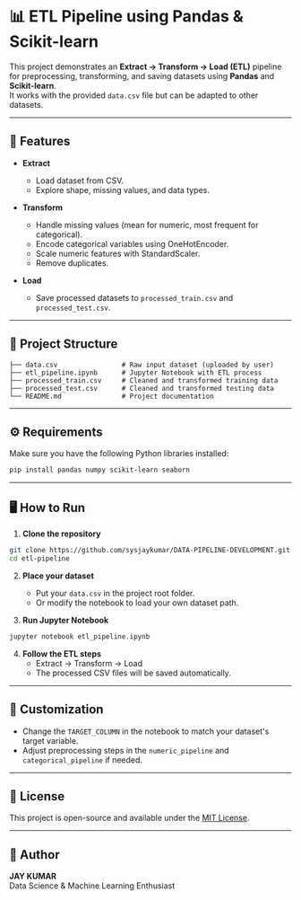 # 📊 ETL Pipeline using Pandas & Scikit-learn

This project demonstrates an **Extract → Transform → Load (ETL)** pipeline for preprocessing, transforming, and saving datasets using **Pandas** and **Scikit-learn**.  
It works with the provided `data.csv` file but can be adapted to other datasets.

---

## 🚀 Features
- **Extract**  
  - Load dataset from CSV.
  - Explore shape, missing values, and data types.

- **Transform**  
  - Handle missing values (mean for numeric, most frequent for categorical).
  - Encode categorical variables using OneHotEncoder.
  - Scale numeric features with StandardScaler.
  - Remove duplicates.

- **Load**  
  - Save processed datasets to `processed_train.csv` and `processed_test.csv`.

---

## 📂 Project Structure
```
├── data.csv                # Raw input dataset (uploaded by user)
├── etl_pipeline.ipynb      # Jupyter Notebook with ETL process
├── processed_train.csv     # Cleaned and transformed training data
├── processed_test.csv      # Cleaned and transformed testing data
└── README.md               # Project documentation
```

---

## ⚙️ Requirements
Make sure you have the following Python libraries installed:

```bash
pip install pandas numpy scikit-learn seaborn
```

---

## 🖥 How to Run
1. **Clone the repository**
```bash
git clone https://github.com/sysjaykumar/DATA-PIPELINE-DEVELOPMENT.git
cd etl-pipeline
```

2. **Place your dataset**
   - Put your `data.csv` in the project root folder.  
   - Or modify the notebook to load your own dataset path.

3. **Run Jupyter Notebook**
```bash
jupyter notebook etl_pipeline.ipynb
```

4. **Follow the ETL steps**
   - Extract → Transform → Load  
   - The processed CSV files will be saved automatically.

---

## 📝 Customization
- Change the `TARGET_COLUMN` in the notebook to match your dataset's target variable.
- Adjust preprocessing steps in the `numeric_pipeline` and `categorical_pipeline` if needed.

---

## 📜 License
This project is open-source and available under the [MIT License](LICENSE).

---

## 🙌 Author
**JAY KUMAR**  
Data Science & Machine Learning Enthusiast

